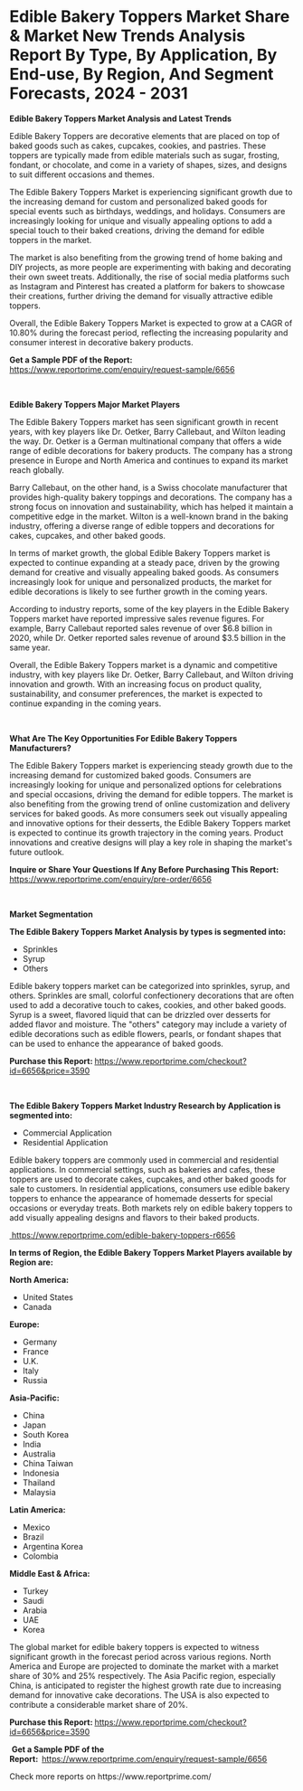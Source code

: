 <p><h1>Edible Bakery Toppers Market Share & Market New Trends Analysis Report By Type, By Application, By End-use, By Region, And Segment Forecasts, 2024 - 2031</h1></p><p><strong>Edible Bakery Toppers Market Analysis and Latest Trends</strong></p>
<p><p>Edible Bakery Toppers are decorative elements that are placed on top of baked goods such as cakes, cupcakes, cookies, and pastries. These toppers are typically made from edible materials such as sugar, frosting, fondant, or chocolate, and come in a variety of shapes, sizes, and designs to suit different occasions and themes.</p><p>The Edible Bakery Toppers Market is experiencing significant growth due to the increasing demand for custom and personalized baked goods for special events such as birthdays, weddings, and holidays. Consumers are increasingly looking for unique and visually appealing options to add a special touch to their baked creations, driving the demand for edible toppers in the market.</p><p>The market is also benefiting from the growing trend of home baking and DIY projects, as more people are experimenting with baking and decorating their own sweet treats. Additionally, the rise of social media platforms such as Instagram and Pinterest has created a platform for bakers to showcase their creations, further driving the demand for visually attractive edible toppers.</p><p>Overall, the Edible Bakery Toppers Market is expected to grow at a CAGR of 10.80% during the forecast period, reflecting the increasing popularity and consumer interest in decorative bakery products.</p></p>
<p><strong>Get a Sample PDF of the Report:&nbsp;</strong> <a href="https://www.reportprime.com/enquiry/request-sample/6656">https://www.reportprime.com/enquiry/request-sample/6656</a></p>
<p>&nbsp;</p>
<p><strong>Edible Bakery Toppers Major Market Players</strong></p>
<p><p>The Edible Bakery Toppers market has seen significant growth in recent years, with key players like Dr. Oetker, Barry Callebaut, and Wilton leading the way. Dr. Oetker is a German multinational company that offers a wide range of edible decorations for bakery products. The company has a strong presence in Europe and North America and continues to expand its market reach globally. </p><p>Barry Callebaut, on the other hand, is a Swiss chocolate manufacturer that provides high-quality bakery toppings and decorations. The company has a strong focus on innovation and sustainability, which has helped it maintain a competitive edge in the market. Wilton is a well-known brand in the baking industry, offering a diverse range of edible toppers and decorations for cakes, cupcakes, and other baked goods.</p><p>In terms of market growth, the global Edible Bakery Toppers market is expected to continue expanding at a steady pace, driven by the growing demand for creative and visually appealing baked goods. As consumers increasingly look for unique and personalized products, the market for edible decorations is likely to see further growth in the coming years.</p><p>According to industry reports, some of the key players in the Edible Bakery Toppers market have reported impressive sales revenue figures. For example, Barry Callebaut reported sales revenue of over $6.8 billion in 2020, while Dr. Oetker reported sales revenue of around $3.5 billion in the same year.</p><p>Overall, the Edible Bakery Toppers market is a dynamic and competitive industry, with key players like Dr. Oetker, Barry Callebaut, and Wilton driving innovation and growth. With an increasing focus on product quality, sustainability, and consumer preferences, the market is expected to continue expanding in the coming years.</p></p>
<p>&nbsp;</p>
<p><strong>What Are The Key Opportunities For Edible Bakery Toppers Manufacturers?</strong></p>
<p><p>The Edible Bakery Toppers market is experiencing steady growth due to the increasing demand for customized baked goods. Consumers are increasingly looking for unique and personalized options for celebrations and special occasions, driving the demand for edible toppers. The market is also benefiting from the growing trend of online customization and delivery services for baked goods. As more consumers seek out visually appealing and innovative options for their desserts, the Edible Bakery Toppers market is expected to continue its growth trajectory in the coming years. Product innovations and creative designs will play a key role in shaping the market's future outlook.</p></p>
<p><strong>Inquire or Share Your Questions If Any Before Purchasing This Report:</strong> <a href="https://www.reportprime.com/enquiry/pre-order/6656">https://www.reportprime.com/enquiry/pre-order/6656</a></p>
<p>&nbsp;</p>
<p><strong>Market Segmentation</strong></p>
<p><strong>The Edible Bakery Toppers Market Analysis by types is segmented into:</strong></p>
<p><ul><li>Sprinkles</li><li>Syrup</li><li>Others</li></ul></p>
<p><p>Edible bakery toppers market can be categorized into sprinkles, syrup, and others. Sprinkles are small, colorful confectionery decorations that are often used to add a decorative touch to cakes, cookies, and other baked goods. Syrup is a sweet, flavored liquid that can be drizzled over desserts for added flavor and moisture. The "others" category may include a variety of edible decorations such as edible flowers, pearls, or fondant shapes that can be used to enhance the appearance of baked goods.</p></p>
<p><strong>Purchase this Report:&nbsp;</strong><a href="https://www.reportprime.com/checkout?id=6656&price=3590">https://www.reportprime.com/checkout?id=6656&price=3590</a></p>
<p>&nbsp;</p>
<p><strong>The Edible Bakery Toppers Market Industry Research by Application is segmented into:</strong></p>
<p><ul><li>Commercial Application</li><li>Residential Application</li></ul></p>
<p><p>Edible bakery toppers are commonly used in commercial and residential applications. In commercial settings, such as bakeries and cafes, these toppers are used to decorate cakes, cupcakes, and other baked goods for sale to customers. In residential applications, consumers use edible bakery toppers to enhance the appearance of homemade desserts for special occasions or everyday treats. Both markets rely on edible bakery toppers to add visually appealing designs and flavors to their baked products.</p></p>
<p><a href="https://www.reportprime.com/edible-bakery-toppers-r6656">&nbsp;https://www.reportprime.com/edible-bakery-toppers-r6656</a></p>
<p><strong>In terms of Region, the Edible Bakery Toppers Market Players available by Region are:</strong></p>
<p>
    <p> <strong> North America: </strong>
        <ul>
            <li>United States</li>
            <li>Canada</li>
        </ul>
        </p> 
    <p> <strong> Europe: </strong>
        <ul>
            <li>Germany</li>
            <li>France</li>
            <li>U.K.</li>
            <li>Italy</li>
            <li>Russia</li>
        </ul>
        </p> 
    <p> <strong> Asia-Pacific: </strong>
        <ul>
            <li>China</li>
            <li>Japan</li>
            <li>South Korea</li>
            <li>India</li>
            <li>Australia</li>
            <li>China Taiwan</li>
            <li>Indonesia</li>
            <li>Thailand</li>
            <li>Malaysia</li>
        </ul>
        </p> 
    <p> <strong> Latin America: </strong>
        <ul>
            <li>Mexico</li>
            <li>Brazil</li>
            <li>Argentina Korea</li>
            <li>Colombia</li>
        </ul>
        </p> 
    <p> <strong> Middle East & Africa: </strong>
        <ul>
            <li>Turkey</li>
            <li>Saudi</li>
            <li>Arabia</li>
            <li>UAE</li>
            <li>Korea</li>
        </ul>
    </p>
    </p>
<p><p>The global market for edible bakery toppers is expected to witness significant growth in the forecast period across various regions. North America and Europe are projected to dominate the market with a market share of 30% and 25% respectively. The Asia Pacific region, especially China, is anticipated to register the highest growth rate due to increasing demand for innovative cake decorations. The USA is also expected to contribute a considerable market share of 20%.</p></p>
<p><strong>Purchase this Report: </strong><a href="https://www.reportprime.com/checkout?id=6656&price=3590">https://www.reportprime.com/checkout?id=6656&price=3590</a></p>
<p>&nbsp;<strong>Get a Sample PDF of the Report:&nbsp;&nbsp;</strong><a href="https://www.reportprime.com/enquiry/request-sample/6656">https://www.reportprime.com/enquiry/request-sample/6656</a></p>
<p><strong></strong></p>
<p>Check more reports on https://www.reportprime.com/</p>